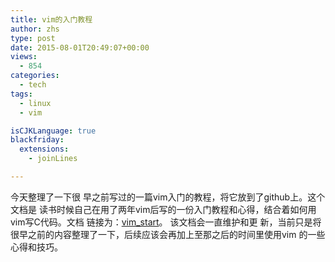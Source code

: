 ```yaml
---
title: vim的入门教程
author: zhs
type: post
date: 2015-08-01T20:49:07+00:00
views:
  - 854
categories:
  - tech
tags:
  - linux
  - vim

isCJKLanguage: true
blackfriday:
  extensions:
    - joinLines

---
```


今天整理了一下很 早之前写过的一篇vim入门的教程，将它放到了github上。这个文档是
读书时候自己在用了两年vim后写的一份入门教程和心得，结合着如何用vim写C代码。文档
链接为：[vim_start](https://github.com/choueric/doc.git)。 该文档会一直维护和更
新，当前只是将很早之前的内容整理了一下，后续应该会再加上至那之后的时间里使用vim
的一些心得和技巧。
